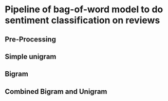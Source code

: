 # Pipeline of bag-of-word model to do sentiment classification on reviews

## Pre-Processing
## Simple unigram
## Bigram
## Combined Bigram and Unigram

